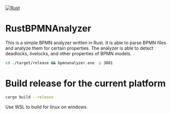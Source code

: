 [![Rust](https://github.com/timKraeuter/RustBPMNAnalyzer/actions/workflows/rust.yml/badge.svg)](https://github.com/timKraeuter/RustBPMNAnalyzer/actions/workflows/rust.yml)

# RustBPMNAnalyzer

This is a simple BPMN analyzer written in Rust. It is able to parse BPMN files and analyze them for
certain properties. The analyzer is able to detect deadlocks, livelocks, and other properties of
BPMN models.

```bash
cd ./target/release && bpmnanalyzer.exe -p 3001
```

# Build release for the current platform

```bash
cargo build --release
```

Use WSL to build for linux on windows.